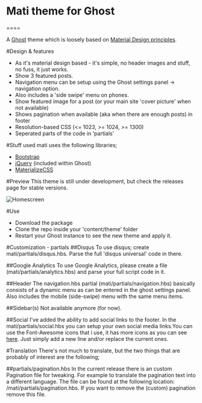 # Mati theme for Ghost
====

A [Ghost](http://github.com/tryghost/ghost/) theme which is loosely based on [Material Design principles](http://www.google.com/design/spec/what-is-material/environment.html).

#Design & features
- As it's material design based - it's simple, no header images and stuff, no fuss, it just works.
- Show 3 featured posts.
- Navigation menu can be setup using the Ghost settings panel -> navigation option.
- Also includes a 'side swipe' menu on phones.
- Show featured image for a post (or your main site 'cover picture' when not available)
- Shows pagination when available (aka when there are enough posts) in footer
- Resolution-based CSS (<= 1023, >= 1024, >= 1300)
- Seperated parts of the code in 'partials'

#Stuff used
mati uses the following libraries;
- [Bootstrap](https://github.com/twbs/bootstrap)
- [jQuery](https://github.com/jquery/jquery) (included within Ghost)
- [MaterializeCSS](https://materializecss.com)

#Preview
This theme is still under development, but check the releases page for stable versions.

![Homescreen](http://img.photobucket.com/albums/v385/hxkclan/2016-03-19%206%20-%20Copy.png)

#Use
- Download the package
- Clone the repo inside your 'content/theme' folder
- Restart your Ghost instance to see the new theme and apply it.

#Customization - partials
##Disqus
To use disqus; create mati/partials/disqus.hbs. Parse the full 'disqus universal' code in there.

##Google Analytics
To use Google Analytics, please create a file (mati/partials/analytics.hbs) and parse your full script code in it.

##Header
The navigation.hbs partial (mati/partials/navigation.hbs) basically consists of a dynamic menu as can be entered in the ghost settings panel. Also includes the mobile (side-swipe) menu with the same menu items.

##Sidebar(s)
Not available anymore (for now).

##Social
I've added the ability to add social links to the footer. In the mati/partials/social.hbs you can setup your own social media links.You can use the Font-Awesome icons that i use, it has more icons as you can see [here](http://fortawesome.github.io/Font-Awesome/icons/). Just simply add a new line and/or replace the current ones.

#Translation
There's not much to translate, but the two things that are probably of interest are the following;

##partials/pagination.hbs
In the current release there is an custom Pagination file for tweaking. For example to translate the pagination text into a different language. The file can be found at the following location: /mati/partials/pagination.hbs. If you want to remove the (custom) pagination remove this file.
